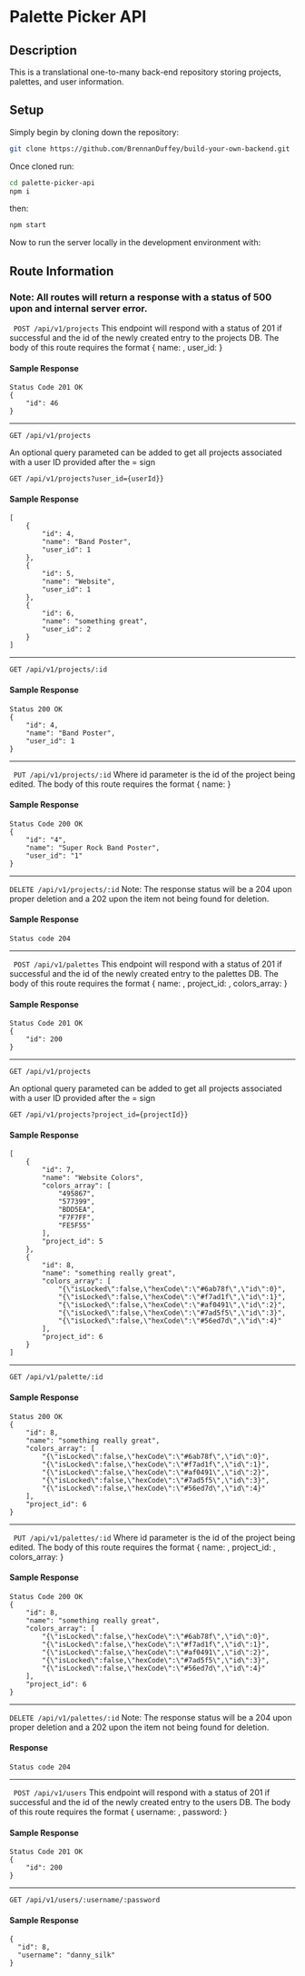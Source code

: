# Palette Picker API

## Description
This is a translational one-to-many back-end repository storing projects, palettes, and user information.

## Setup

Simply begin by cloning down the repository:

```bash
git clone https://github.com/BrennanDuffey/build-your-own-backend.git
```

Once cloned run:

```bash
cd palette-picker-api
npm i
``` 

then:

```bash
npm start
``` 
Now to run the server locally in the development environment with: 

## Route Information

### Note: All routes will return a response with a status of 500 upon and internal server error.


``` POST /api/v1/projects```
This endpoint will respond with a status of 201 if successful and the id of the newly created entry to the projects DB.
The body of this route requires the format { name: <string>, user_id: <number> }

#### Sample Response

``` 
Status Code 201 OK 
{
    "id": 46
}
``` 

---

``` GET /api/v1/projects ```

An optional query parameted can be added to get all projects associated with a user ID provided after the = sign

``` GET /api/v1/projects?user_id={userId}} ```

#### Sample Response

``` Status: 200 OK
[
    {
        "id": 4,
        "name": "Band Poster",
        "user_id": 1
    },
    {
        "id": 5,
        "name": "Website",
        "user_id": 1
    },
    {
        "id": 6,
        "name": "something great",
        "user_id": 2
    }
]
```

---

``` GET /api/v1/projects/:id ```

#### Sample Response

```
Status 200 OK
{
    "id": 4,
    "name": "Band Poster",
    "user_id": 1
}
```

---

``` PUT /api/v1/projects/:id```
Where id parameter is the id of the project being edited.
The body of this route requires the format { name: <string> }
    
#### Sample Response
``` 
Status Code 200 OK
{
    "id": "4",
    "name": "Super Rock Band Poster",
    "user_id": "1"
}
```

---

```DELETE /api/v1/projects/:id```
Note: The response status will be a 204 upon proper deletion and a 202 upon the item not being found for deletion.
#### Sample Response
``` 
Status code 204
```

---

``` POST /api/v1/palettes```
This endpoint will respond with a status of 201 if successful and the id of the newly created entry to the palettes DB.
The body of this route requires the format { name: <string>, project_id: <number>, colors_array: <array of objects> }

#### Sample Response

``` 
Status Code 201 OK 
{
    "id": 200
}
``` 

---

``` GET /api/v1/projects ```

An optional query parameted can be added to get all projects associated with a user ID provided after the = sign

``` GET /api/v1/projects?project_id={projectId}} ```

#### Sample Response

``` Status: 200 OK
[
    {
        "id": 7,
        "name": "Website Colors",
        "colors_array": [
            "495867",
            "577399",
            "BDD5EA",
            "F7F7FF",
            "FE5F55"
        ],
        "project_id": 5
    },
    {
        "id": 8,
        "name": "something really great",
        "colors_array": [
            "{\"isLocked\":false,\"hexCode\":\"#6ab78f\",\"id\":0}",
            "{\"isLocked\":false,\"hexCode\":\"#f7ad1f\",\"id\":1}",
            "{\"isLocked\":false,\"hexCode\":\"#af0491\",\"id\":2}",
            "{\"isLocked\":false,\"hexCode\":\"#7ad5f5\",\"id\":3}",
            "{\"isLocked\":false,\"hexCode\":\"#56ed7d\",\"id\":4}"
        ],
        "project_id": 6
    }
]
```

---


``` GET /api/v1/palette/:id ```

#### Sample Response

```
Status 200 OK
{
    "id": 8,
    "name": "something really great",
    "colors_array": [
        "{\"isLocked\":false,\"hexCode\":\"#6ab78f\",\"id\":0}",
        "{\"isLocked\":false,\"hexCode\":\"#f7ad1f\",\"id\":1}",
        "{\"isLocked\":false,\"hexCode\":\"#af0491\",\"id\":2}",
        "{\"isLocked\":false,\"hexCode\":\"#7ad5f5\",\"id\":3}",
        "{\"isLocked\":false,\"hexCode\":\"#56ed7d\",\"id\":4}"
    ],
    "project_id": 6
}
```

---

``` PUT /api/v1/palettes/:id```
Where id parameter is the id of the project being edited.
The body of this route requires the format { name: <string>, project_id: <number>, colors_array: <array of objects> }
    
#### Sample Response
``` 
Status Code 200 OK
{
    "id": 8,
    "name": "something really great",
    "colors_array": [
        "{\"isLocked\":false,\"hexCode\":\"#6ab78f\",\"id\":0}",
        "{\"isLocked\":false,\"hexCode\":\"#f7ad1f\",\"id\":1}",
        "{\"isLocked\":false,\"hexCode\":\"#af0491\",\"id\":2}",
        "{\"isLocked\":false,\"hexCode\":\"#7ad5f5\",\"id\":3}",
        "{\"isLocked\":false,\"hexCode\":\"#56ed7d\",\"id\":4}"
    ],
    "project_id": 6
}
```

---

```DELETE /api/v1/palettes/:id```
Note: The response status will be a 204 upon proper deletion and a 202 upon the item not being found for deletion.

#### Response

``` 
Status code 204
```

---

``` POST /api/v1/users```
This endpoint will respond with a status of 201 if successful and the id of the newly created entry to the users DB.
The body of this route requires the format { username: <string>, password: <string> }

#### Sample Response

``` 
Status Code 201 OK 
{
    "id": 200
}
``` 

---

``` GET /api/v1/users/:username/:password ```

#### Sample Response

``` 
{ 
  "id": 8, 
  "username": "danny_silk" 
}
